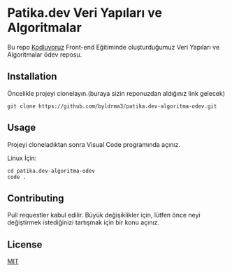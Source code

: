 # Patika.dev Veri Yapıları ve Algoritmalar

Bu repo [Kodluyoruz](https://www.kodluyoruz.org/) Front-end Eğitiminde oluşturduğumuz Veri Yapıları ve Algoritmalar ödev reposu.

## Installation

Öncelikle projeyi clonelayın.(buraya sizin reponuzdan aldığınız link gelecek)

```git
git clone https://github.com/byldrma3/patika.dev-algoritma-odev.git
```

## Usage

Projeyi cloneladıktan sonra Visual Code programında açınız.

Linux İçin:
```git
cd patika.dev-algoritma-odev
code .
```

## Contributing

Pull requestler kabul edilir. Büyük değişiklikler için, lütfen önce neyi değiştirmek istediğinizi tartışmak için bir konu açınız.

## License

[MIT](https://choosealicense.com/licenses/mit/)